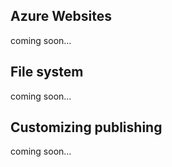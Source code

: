 ﻿<properties
	pageTitle="Publishing"
	description="bla bla bla"
	slug="publishing"
	keywords="css, html, javascript"
/>

## Azure Websites
coming soon...

## File system
coming soon...

## Customizing publishing
coming soon...